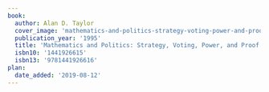 ```yaml
---
book:
  author: Alan D. Taylor
  cover_image: 'mathematics-and-politics-strategy-voting-power-and-proof.jpg'
  publication_year: '1995'
  title: 'Mathematics and Politics: Strategy, Voting, Power, and Proof'
  isbn10: '1441926615'
  isbn13: '9781441926616'
plan:
  date_added: '2019-08-12'
---
```

